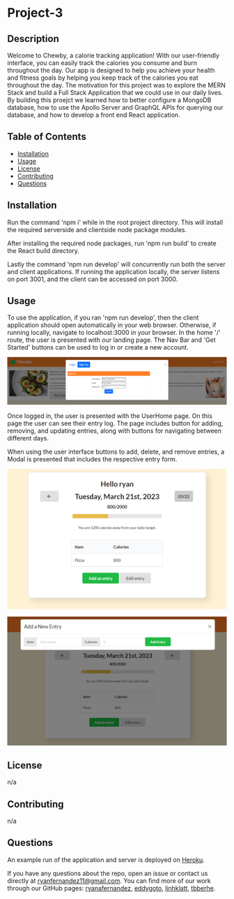 # Project-3

## Description

Welcome to Chewby, a calorie tracking application! With our user-friendly interface, you can easily track the calories you consume and burn throughout the day. Our app is designed to help you achieve your health and fitness goals by helping you keep track of the calories you eat throughout the day. The motivation for this project was to explore the MERN Stack and build a Full Stack Application that we could use in our daily lives. By building this proejct we learned how to better configure a MongoDB database, how to use the Apollo Server and GraphQL APIs for querying our database, and how to develop a front end React application.

## Table of Contents

- [Installation](#installation)
- [Usage](#usage)
- [License](#license)
- [Contributing](contributing)
- [Questions](#questions)

## Installation

Run the command 'npm i' while in the root project directory. This will install the required serverside and clientside node package modules.  

After installing the required node packages, run 'npm run build' to create the React build directory.

Lastly the command 'npm run develop' will concurrently run both the server and client applications. If running the application locally, the server listens on port 3001, and the client can be accessed on port 3000.

## Usage

To use the application, if you ran 'npm run develop', then the client application should open automatically in your web browser. Otherwise, if running locally, navigate to localhost:3000 in your browser. In the home '/' route, the user is presented with our landing page. The Nav Bar and 'Get Started' buttons can be used to log in or create a new account.

![home route](./assets/images/home-route.png)

Once logged in, the user is presented with the UserHome page. On this page the user can see their entry log. The page includes button for adding, removing, and updating entries, along with buttons for navigating between different days. 

When using the user interface buttons to add, delete, and remove entries, a Modal is presented that includes the respective entry form.

![user home](./assets/images/user-home.png)

![modals](./assets/images/modals.png)

## License

n/a

## Contributing

n/a

## Questions

An example run of the application and server is deployed on [Heroku](https://chewby.herokuapp.com/).

If you have any questions about the repo, open an issue or contact us directly at ryanfernandez11@gmail.com. 
You can find more of our work through our GitHub pages: [ryanafernandez](https://github.com/ryanafernandez/), [eddygoto](https://github.com/eddygoto), [linhklatt](https://github.com/linhklatt), [tbberhe](https://github.com/tbberhe).
